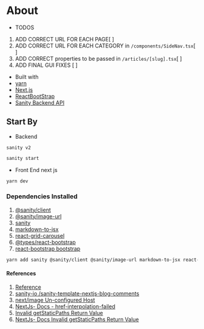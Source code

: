 # About

- TODOS
  
1. ADD CORRECT URL FOR EACH PAGE[ ]
2. ADD CORRECT URL FOR EACH CATEGORY in `/components/SideNav.tsx`[ ]
3. ADD CORRECT properties to be passed in `/articles/[slug].tsx`[ ]
4. ADD FINAL GUI FIXES [ ]

- Built with
- [yarn](https://yarnpkg.com/)
- [Next.js](https://nextjs.org/)
- [ReactBootStrap](https://react-bootstrap.github.io/)
- [Sanity Backend API](https://www.sanity.io/)

## Start By

- Backend

`sanity v2`

```bash
sanity start
```

- Front End next js
  
```bash
yarn dev
```

### Dependencies Installed

1. [@sanity/client](https://yarnpkg.com/package/@sanity/client)
2. [@sanity/image-url](https://yarnpkg.com/package/@sanity/image-url)
3. [sanity](https://yarnpkg.com/package/sanity)
4. [markdown-to-jsx](https://yarnpkg.com/package/markdown-to-jsx)
5. [react-grid-carousel](https://yarnpkg.com/package/react-grid-carousel)
6. [@types/react-bootstrap](https://yarnpkg.com/package/@types/react-bootstrap)
7. [react-bootstrap bootstrap](https://react-bootstrap.github.io/getting-started/introduction)

```bash
yarn add sanity @sanity/client @sanity/image-url markdown-to-jsx react-grid-carousel react-bootstrap bootstrap @types/react-bootstrap
```

#### References

1. [Reference](https://www.sanity.io/docs/reference-type)
2. [sanity-io /sanity-template-nextjs-blog-comments](https://github.com/sanity-io/sanity-template-nextjs-blog-comments)
3. [next/image Un-configured Host](https://nextjs.org/docs/messages/next-image-unconfigured-host)
4. [NextJs- Docs - href-interpolation-failed](https://nextjs.org/docs/messages/href-interpolation-failed)
5. [Invalid getStaticPaths Return Value](https://nextjs.org/docs/messages/invalid-getstaticpaths-value)
6. [NextJs- Docs  Invalid getStaticPaths Return Value](https://nextjs.org/docs/messages/invalid-getstaticpaths-value)